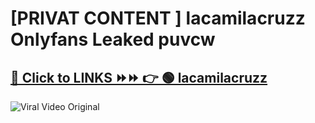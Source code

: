 
 # [PRIVAT CONTENT ] lacamilacruzz Onlyfans Leaked puvcw

## <h2><a href="https://clipsfans.com/lacamilacruzz&ref=git">🔗 Click to LINKS ⏩⏩ 👉 🟢 lacamilacruzz </a></h2>

<a href="https://clipsfans.com/lacamilacruzz&ref=git" rel="nofollow" data-target="animated-image.originalLink"><img src="https://i.ibb.co.com/xMMVF88/686577567.gif" alt="Viral Video Original" style="max-width: 100%; display: inline-block;" data-target="animated-image.originalImage"></a>

